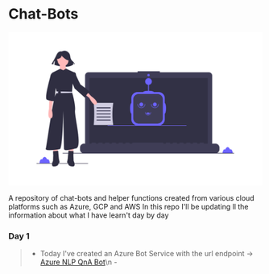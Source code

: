 # Chat-Bots

![](pics/bot.png)

A repository of chat-bots and helper functions created from various cloud platforms such as Azure, GCP and AWS
In this repo I'll be updating ll the information about what I have learn't day by day

### Day 1
> - Today I've created an Azure Bot Service with the url endpoint -> [Azure NLP QnA Bot](https://testbot-nlp.cognitiveservices.azure.com/qnamaker/v4.0)\n -
